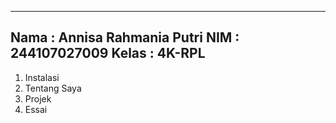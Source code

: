 ----------------------------------------
Nama : Annisa Rahmania Putri
NIM  : 244107027009
Kelas : 4K-RPL
----------------------------------------

1. Instalasi
2. Tentang Saya
3. Projek
4. Essai
